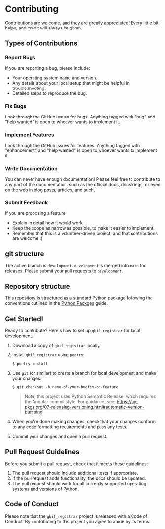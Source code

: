 # Contributing

Contributions are welcome, and they are greatly appreciated! Every little bit
helps, and credit will always be given.

## Types of Contributions

### Report Bugs

If you are reporting a bug, please include:

* Your operating system name and version.
* Any details about your local setup that might be helpful in troubleshooting.
* Detailed steps to reproduce the bug.

### Fix Bugs

Look through the GitHub issues for bugs. Anything tagged with "bug" and "help
wanted" is open to whoever wants to implement it.

### Implement Features

Look through the GitHub issues for features. Anything tagged with "enhancement"
and "help wanted" is open to whoever wants to implement it.

### Write Documentation

You can never have enough documentation! Please feel free to contribute to any
part of the documentation, such as the official docs, docstrings, or even
on the web in blog posts, articles, and such.

### Submit Feedback

If you are proposing a feature:

* Explain in detail how it would work.
* Keep the scope as narrow as possible, to make it easier to implement.
* Remember that this is a volunteer-driven project, and that contributions
  are welcome :)

## git structure

The active branch is `development`. `development` is merged into `main` for releases. Please submit your pull requests to `development`.

## Repository structure
This repository is structured as a standard Python package following the conventions outlined in the [Python Packges](https://py-pkgs.org/) guide.

## Get Started!

Ready to contribute? Here's how to set up `gbif_registrar` for local development.

1. Download a copy of `gbif_registrar` locally.
2. Install `gbif_registrar` using `poetry`:

    ```console
    $ poetry install
    ```

3. Use `git` (or similar) to create a branch for local development and make your changes:

    ```console
    $ git checkout -b name-of-your-bugfix-or-feature
    ```
    
    > Note, this project uses Python Semantic Release, which requires the Angular commit style. For guidance, see: https://py-pkgs.org/07-releasing-versioning.html#automatic-version-bumping

4. When you're done making changes, check that your changes conform to any code formatting requirements and pass any tests.

5. Commit your changes and open a pull request.

## Pull Request Guidelines

Before you submit a pull request, check that it meets these guidelines:

1. The pull request should include additional tests if appropriate.
2. If the pull request adds functionality, the docs should be updated.
3. The pull request should work for all currently supported operating systems and versions of Python.

## Code of Conduct

Please note that the `gbif_registrar` project is released with a
Code of Conduct. By contributing to this project you agree to abide by its terms.
